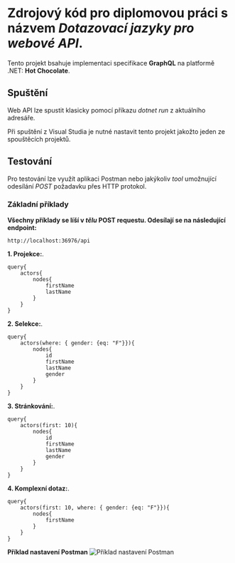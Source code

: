# Zdrojový kód pro diplomovou práci s názvem *Dotazovací jazyky pro webové API*.<br />
Tento projekt bsahuje implementaci specifikace **GraphQL** na platformě .NET: **Hot Chocolate**.
## Spuštění ##
Web API lze spustit klasicky pomocí příkazu *dotnet run* z aktuálního adresáře.

Při spuštění z Visual Studia je nutné nastavit tento projekt jakožto jeden ze spouštěcích projektů.<br />

## Testování ##
Pro testování lze využít aplikaci Postman nebo jakýkoliv *tool* umožnující odesílání *POST* požadavku přes HTTP protokol.
### Základní příklady ###
**Všechny příklady se líší v *tělu* POST requestu. Odesílají se na následující endpoint:**
```
http://localhost:36976/api
```

**1. Projekce:**.
```
query{
    actors{
        nodes{
            firstName
            lastName
        }
    }
}
```
**2. Selekce:**.
```
query{
    actors(where: { gender: {eq: "F"}}){
        nodes{
            id
            firstName
            lastName
            gender
        }
    }
}
```
**3. Stránkování:**.
```
query{
    actors(first: 10){
        nodes{
            id
            firstName
            lastName
            gender
        }
    }
}
```
**4. Komplexní dotaz:**.
```
query{
    actors(first: 10, where: { gender: {eq: "F"}}){
        nodes{
            firstName
        }
    }
}
```

**Příklad nastavení Postman**
![Příklad nastavení Postman](https://github.com/unzeitip/WebAPI-Query-Languages/tree/main/Shared/HotChocolateInPostmanExample.png)
